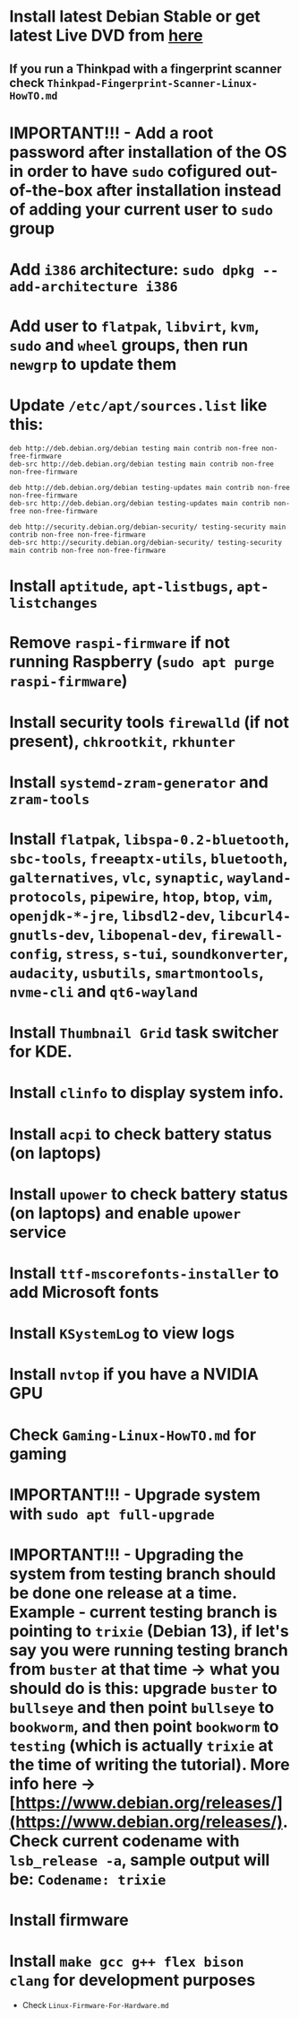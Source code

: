 # Install latest Debian Stable or get latest Live DVD from [here](https://cdimage.debian.org/cdimage/weekly-live-builds/amd64/iso-hybrid/)

## If you run a Thinkpad with a fingerprint scanner check `Thinkpad-Fingerprint-Scanner-Linux-HowTO.md`

# IMPORTANT!!! - Add a root password after installation of the OS in order to have `sudo` cofigured out-of-the-box after installation instead of adding your current user to `sudo` group
# Add `i386` architecture: `sudo dpkg --add-architecture i386`
# Add user to `flatpak`, `libvirt`, `kvm`, `sudo` and `wheel` groups, then run `newgrp` to update them
# Update `/etc/apt/sources.list` like this:
```
deb http://deb.debian.org/debian testing main contrib non-free non-free-firmware
deb-src http://deb.debian.org/debian testing main contrib non-free non-free-firmware

deb http://deb.debian.org/debian testing-updates main contrib non-free non-free-firmware
deb-src http://deb.debian.org/debian testing-updates main contrib non-free non-free-firmware

deb http://security.debian.org/debian-security/ testing-security main contrib non-free non-free-firmware
deb-src http://security.debian.org/debian-security/ testing-security main contrib non-free non-free-firmware
```
# Install `aptitude`, `apt-listbugs`, `apt-listchanges`
# Remove `raspi-firmware` if not running Raspberry (`sudo apt purge raspi-firmware`)
# Install security tools `firewalld` (if not present), `chkrootkit`, `rkhunter`
# Install `systemd-zram-generator` and `zram-tools`
# Install `flatpak`, `libspa-0.2-bluetooth`, `sbc-tools`, `freeaptx-utils`, `bluetooth`, `galternatives`, `vlc`, `synaptic`, `wayland-protocols`, `pipewire`, `htop`, `btop`, `vim`, `openjdk-*-jre`, `libsdl2-dev`, `libcurl4-gnutls-dev`, `libopenal-dev`, `firewall-config`, `stress`, `s-tui`, `soundkonverter`, `audacity`, `usbutils`, `smartmontools`, `nvme-cli` and `qt6-wayland`
# Install `Thumbnail Grid` task switcher for KDE.
# Install `clinfo` to display system info.
# Install `acpi` to check battery status (on laptops)
# Install `upower` to check battery status (on laptops) and enable `upower` service
# Install `ttf-mscorefonts-installer` to add Microsoft fonts
# Install `KSystemLog` to view logs
# Install `nvtop` if you have a NVIDIA GPU
# Check `Gaming-Linux-HowTO.md` for gaming
# IMPORTANT!!! - Upgrade system with `sudo apt full-upgrade`
# IMPORTANT!!! - Upgrading the system from testing branch should be done one release at a time. Example - current testing branch is pointing to `trixie` (Debian 13), if let's say you were running testing branch from `buster` at that time -> what you should do is this: upgrade `buster` to `bullseye` and then point `bullseye` to `bookworm`, and then point `bookworm` to `testing` (which is actually `trixie` at the time of writing the tutorial). More info here -> [https://www.debian.org/releases/](https://www.debian.org/releases/). Check current codename with `lsb_release -a`, sample output will be: `Codename: trixie`
# Install firmware
# Install `make gcc g++ flex bison clang` for development purposes
* Check `Linux-Firmware-For-Hardware.md`